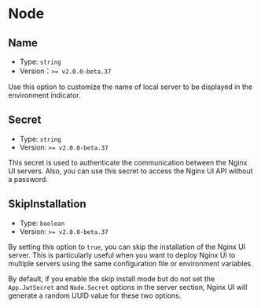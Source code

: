 # Node

## Name
- Type: `string`
- Version：`>= v2.0.0-beta.37`

Use this option to customize the name of local server to be displayed in the environment indicator.


## Secret
- Type: `string`
- Version: `>= v2.0.0-beta.37`

This secret is used to authenticate the communication between the Nginx UI servers.
Also, you can use this secret to access the Nginx UI API without a password.

## SkipInstallation
- Type: `boolean`
- Version: `>= v2.0.0-beta.37`

By setting this option to `true`, you can skip the installation of the Nginx UI server.
This is particularly useful when you want to deploy Nginx UI to
multiple servers using the same configuration file or environment variables.

By default, if you enable the skip install mode but do not set the `App.JwtSecret` and `Node.Secret` options
in the server section, Nginx UI will generate a random UUID value for these two options.
